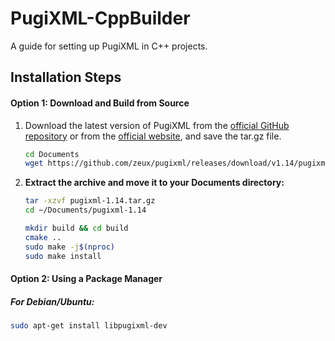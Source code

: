 # PugiXML-CppBuilder
A guide for setting up PugiXML in C++ projects.

## Installation Steps

#### Option 1: Download and Build from Source
1. Download the latest version of PugiXML from the [official GitHub repository](https://github.com/zeux/pugixml) or from the [official website](https://pugixml.org/), and save the tar.gz file.
    ```bash
    cd Documents
    wget https://github.com/zeux/pugixml/releases/download/v1.14/pugixml-1.14.tar.gz
    ```
2. **Extract the archive and move it to your Documents directory:**
    ```bash
    tar -xzvf pugixml-1.14.tar.gz
    cd ~/Documents/pugixml-1.14
    ```

    ```bash
    mkdir build && cd build
    cmake ..
    sudo make -j$(nproc)
    sudo make install
    ```

#### Option 2: Using a Package Manager

##### For Debian/Ubuntu:
```bash
sudo apt-get install libpugixml-dev
```